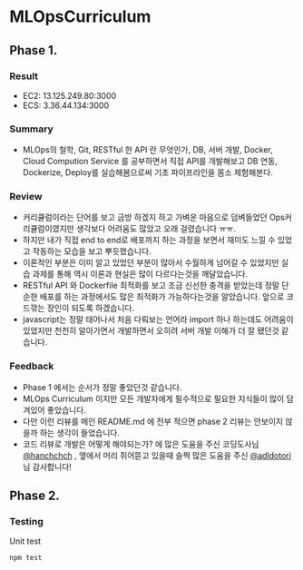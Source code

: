 # MLOpsCurriculum

## Phase 1.

### Result
- EC2: 13.125.249.80:3000
- ECS: 3.36.44.134:3000


### Summary
- MLOps의 철학, Git, RESTful 한 API 란 무엇인가, DB, 서버 개발, Docker, Cloud Compution Service 를 공부하면서 직접 API를 개발해보고 DB 연동, Dockerize, Deploy를 실습해봄으로써 기초 파이프라인을 몸소 체험해본다.


### Review
- 커리큘럼이라는 단어를 보고 금방 하겠지 하고 가벼운 마음으로 덤벼들었던 Ops커리큘럼이였지만 생각보다 어려움도 많았고 오래 걸렸습니다 ㅠㅠ.
- 하지만 내가 직접 end to end로 배포까지 하는 과정을 보면서 재미도 느낄 수 있었고 작동하는 모습을 보고 뿌듯했습니다.
- 이론적인 부분은 이미 알고 있었던 부분이 많아서 수월하게 넘어갈 수 있었지만 실습 과제를 통해 역시 이론과 현실은 많이 다르다는것을 깨달았습니다.
- RESTful API 와 Dockerfile 최적화를 보고 조금 신선한 충격을 받았는데 정말 단순한 배포를 하는 과정에서도 많은 최적화가 가능하다는것을 알았습니다. 앞으로 코드깎는 장인이 되도록 하겠습니다.
- javascript는 정말 태어나서 처음 다뤄보는 언어라 import 하나 하는데도 어려움이 있었지만 천천히 알아가면서 개발하면서 오히려 서버 개발 이해가 더 잘 됐던것 같습니다.
  
  
### Feedback
- Phase 1 에서는 순서가 정말 좋았던것 같습니다.
- MLOps Curriculum 이지만 모든 개발자에게 필수적으로 필요한 지식들이 많이 담겨있어 좋았습니다.
- 다만 이런 리뷰를 메인 README.md 에 전부 적으면 phase 2 리뷰는 안보이지 않을까 하는 생각이 들었습니다.
- 코드 리뷰로 개발은 어떻게 해야되는가? 에 많은 도움을 주신 코딩도사님 [@hanchchch](https://github.com/hanchchch) , 옆에서 머리 쥐어뜯고 있을때 슬쩍 많은 도움을 주신 [@adldotori](https://github.com/adldotori) 님 감사합니다!
    

## Phase 2.

### Testing
Unit test
```bash
npm test
```
